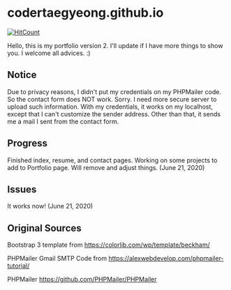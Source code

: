 # codertaegyeong.github.io
[![HitCount](http://hits.dwyl.com/CoderTaegyeong/codertaegyeonggithubio.svg)](http://hits.dwyl.com/CoderTaegyeong/codertaegyeonggithubio)

Hello, this is my portfolio version 2. I'll update if I have more things to show you. I welcome all advices. :)

## Notice
Due to privacy reasons, I didn't put my credentials on my PHPMailer code. So the contact form does NOT work. Sorry. I need more secure server to upload such information. With my credentials, it works on my localhost, except that I can't customize the sender address. Other than that, it sends me a mail I sent from the contact form.

## Progress
Finished index, resume, and contact pages. Working on some projects to add to Portfolio page. Will remove and adjust things. (June 21, 2020)

## Issues
It works now! (June 21, 2020)

## Original Sources
Bootstrap 3 template from https://colorlib.com/wp/template/beckham/

PHPMailer Gmail SMTP Code from https://alexwebdevelop.com/phpmailer-tutorial/

PHPMailer https://github.com/PHPMailer/PHPMailer
